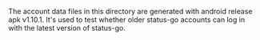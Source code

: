 The account data files in this directory are generated with android release apk v1.10.1.
It's used to test whether older status-go accounts can log in with the latest version of status-go.
